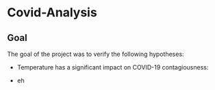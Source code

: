 # Covid-Analysis

## Goal

The goal of the project was to verify the following hypotheses:

* Temperature has a significant impact on COVID-19 contagiousness:
- eh
